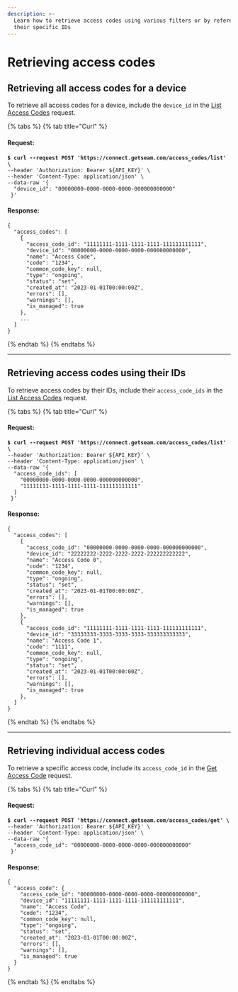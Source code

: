 ```yaml
---
description: >-
  Learn how to retrieve access codes using various filters or by referencing
  their specific IDs
---
```


# Retrieving access codes

## Retrieving all access codes for a device

To retrieve all access codes for a device, include the `device_id` in the [List Access Codes](../../../api-clients/access-codes/list-access-codes.md) request.

{% tabs %}
{% tab title="Curl" %}
#### Request:

<pre class="language-bash"><code class="lang-bash"><strong>$ curl --request POST 'https://connect.getseam.com/access_codes/list' \
</strong>--header 'Authorization: Bearer ${API_KEY}' \
--header 'Content-Type: application/json' \
--data-raw '{
  "device_id": "00000000-0000-0000-0000-000000000000"
 }'
</code></pre>

#### Response:

```
{
  "access_codes": [
    {
      "access_code_id": "11111111-1111-1111-1111-111111111111",
      "device_id": "00000000-0000-0000-0000-000000000000",
      "name": "Access Code",
      "code": "1234",
      "common_code_key": null,
      "type": "ongoing",
      "status": "set",
      "created_at": "2023-01-01T00:00:00Z",
      "errors": [],
      "warnings": [],
      "is_managed": true
    },
    ...
  ]
}
```
{% endtab %}
{% endtabs %}

***

## Retrieving access codes using their IDs

To retrieve access codes by their IDs, include their `access_code_ids` in the [List Access Codes](../../../api-clients/access-codes/list-access-codes.md) request.

{% tabs %}
{% tab title="Curl" %}
#### Request:

<pre class="language-bash"><code class="lang-bash"><strong>$ curl --request POST 'https://connect.getseam.com/access_codes/list' \
</strong>--header 'Authorization: Bearer ${API_KEY}' \
--header 'Content-Type: application/json' \
--data-raw '{
  "access_code_ids": [
    "00000000-0000-0000-0000-000000000000",
    "11111111-1111-1111-1111-111111111111"
  ]
 }'
</code></pre>

#### Response:

```
{
  "access_codes": [
    {
      "access_code_id": "00000000-0000-0000-0000-000000000000",
      "device_id": "22222222-2222-2222-2222-222222222222",
      "name": "Access Code 0",
      "code": "1234",
      "common_code_key": null,
      "type": "ongoing",
      "status": "set",
      "created_at": "2023-01-01T00:00:00Z",
      "errors": [],
      "warnings": [],
      "is_managed": true
    },
    {
      "access_code_id": "11111111-1111-1111-1111-111111111111",
      "device_id": "33333333-3333-3333-3333-333333333333",
      "name": "Access Code 1",
      "code": "1111",
      "common_code_key": null,
      "type": "ongoing",
      "status": "set",
      "created_at": "2023-01-01T00:00:00Z",
      "errors": [],
      "warnings": [],
      "is_managed": true
    },
  ]
}
```
{% endtab %}
{% endtabs %}

***

## Retrieving individual access codes

To retrieve a specific access code, include its `access_code_id` in the [Get Access Code](../../../api-clients/access-codes/get-an-access-code.md) request.

{% tabs %}
{% tab title="Curl" %}
#### Request:

<pre class="language-bash"><code class="lang-bash"><strong>$ curl --request POST 'https://connect.getseam.com/access_codes/get' \
</strong>--header 'Authorization: Bearer ${API_KEY}' \
--header 'Content-Type: application/json' \
--data-raw '{
  "access_code_id": "00000000-0000-0000-0000-000000000000"
 }'
</code></pre>

#### Response:

```
{
  "access_code": {
    "access_code_id": "00000000-0000-0000-0000-000000000000",
    "device_id": "11111111-1111-1111-1111-111111111111",
    "name": "Access Code",
    "code": "1234",
    "common_code_key": null,
    "type": "ongoing",
    "status": "set",
    "created_at": "2023-01-01T00:00:00Z",
    "errors": [],
    "warnings": [],
    "is_managed": true
  }
}
```
{% endtab %}
{% endtabs %}

